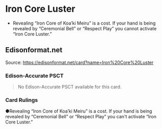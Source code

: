 # Iron Core Luster

*   Revealing “Iron Core of Koa’ki Meiru” is a cost. If your hand is being revealed by “Ceremonial Bell” or “Respect Play” you cannot activate “Iron Core Luster.”

## Edisonformat.net

Source: https://edisonformat.net/card?name=Iron%20Core%20Luster

### Edison-Accurate PSCT

> No Edison-Accurate PSCT available for this card.

### Card Rulings

●Revealing “Iron Core of Koa’ki Meiru” is a cost. If your hand is being revealed by “Ceremonial Bell” or “Respect Play” you can't activate “Iron Core Luster.”
            